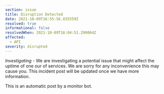 ```yaml
---
section: issue
title: Disruption Detected
date: 2021-10-09T16:55:56.835559Z
resolved: true
informational: false
resolvedWhen: 2021-10-09T16:04:51.290064Z
affected:
  - API
severity: disrupted
---
```

*Investigating* - We are investigating a potential issue that might affect the uptime of one our of services. We are sorry for any inconvenience this may cause you. This incident post will be updated once we have more information.

This is an automatic post by a monitor bot.
        